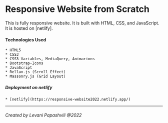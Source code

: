 # Responsive Website from Scratch

This is fully responsive website. It is built with HTML, CSS, and JavaScript. It is hosted on [netlify].

#### Technologies Used

    * HTML5
    * CSS3
    * CSS3 Variables, MediaQuery, Animarions
    * Bootstrap-Icons
    * JavaScript
    * Rellax.js (Scroll Effect)
    * Massonry.js (Grid Layout)

##### Deployment on netlify

    * [netlify](https://responsive-website2022.netlify.app/)



<hr>

###### Created by Levani Papashvili @2022 
